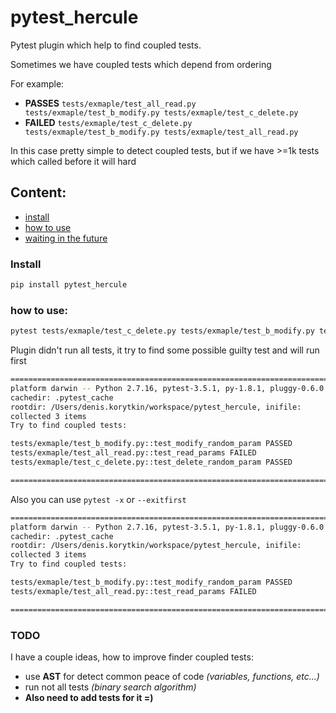 # pytest_hercule
Pytest plugin which help to find coupled tests.

Sometimes we have coupled tests which depend from ordering

For example:
- **PASSES** `tests/exmaple/test_all_read.py tests/exmaple/test_b_modify.py tests/exmaple/test_c_delete.py`
- **FAILED** `tests/exmaple/test_c_delete.py tests/exmaple/test_b_modify.py tests/exmaple/test_all_read.py`

In this case pretty simple to detect coupled tests, but if we have >=1k tests which called before it will hard


## Content:
- [install](#install)
- [how to use](#how-to-use)
- [waiting in the future](#todo)

### Install
```bash
pip install pytest_hercule
```

### how to use:
```bash
pytest tests/exmaple/test_c_delete.py tests/exmaple/test_b_modify.py tests/exmaple/test_all_read.py --flaky-test="test_read_params" -vv -x
```
Plugin didn't run all tests, it try to find some possible guilty test and will run first
```bash
======================================================================================== test session starts ========================================================================================
platform darwin -- Python 2.7.16, pytest-3.5.1, py-1.8.1, pluggy-0.6.0 -- /Users/denis.korytkin/.virtualenvs/pytest_hercule/bin/python
cachedir: .pytest_cache
rootdir: /Users/denis.korytkin/workspace/pytest_hercule, inifile:
collected 3 items                                                                                                                                                                                   
Try to find coupled tests:

tests/exmaple/test_b_modify.py::test_modify_random_param PASSED                                                                                                                               [ 33%]
tests/exmaple/test_all_read.py::test_read_params FAILED                                                                                                                                       [ 66%]
tests/exmaple/test_c_delete.py::test_delete_random_param PASSED                                                                                                                               [100%]

============================================================================================= FAILURES ==============================================================================================
```
Also you can use `pytest -x` or `--exitfirst`
```bash
======================================================================================== test session starts ========================================================================================
platform darwin -- Python 2.7.16, pytest-3.5.1, py-1.8.1, pluggy-0.6.0 -- /Users/denis.korytkin/.virtualenvs/pytest_hercule/bin/python
cachedir: .pytest_cache
rootdir: /Users/denis.korytkin/workspace/pytest_hercule, inifile:
collected 3 items                                                                                                                                                                                   
Try to find coupled tests:

tests/exmaple/test_b_modify.py::test_modify_random_param PASSED                                                                                                                               [ 33%]
tests/exmaple/test_all_read.py::test_read_params FAILED                                                                                                                                       [ 66%]

============================================================================================= FAILURES ==============================================================================================
```

### TODO
I have a couple ideas, how to improve finder coupled tests:
- use **AST** for detect common peace of code *(variables, functions, etc...)*
- run not all tests *(binary search algorithm)*
- **Also need to add tests for it =)**